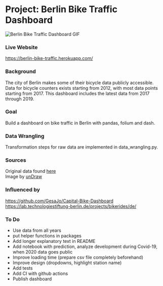 # Project: Berlin Bike Traffic Dashboard

![Berlin Bike Traffic Dashboard GIF](images/bike_dashboard.gif)

### Live Website
https://berlin-bike-traffic.herokuapp.com/

### Background

The city of Berlin makes some of their bicycle data publicly accessible.  
Data for bicycle counters exists starting from 2012, with most data points starting from 2017. 
This dashboard includes the latest data from 2017 through 2019. 

### Goal

Build a dashboard on bike traffic in Berlin with pandas, folium and dash.

### Data Wrangling

Transformation steps for raw data are implemented in data_wrangling.py.

### Sources

Original data found [here](https://www.berlin.de/sen/uvk/verkehr/verkehrsplanung/radverkehr/weitere-radinfrastruktur/zaehlstellen-und-fahrradbarometer/)  
Image by [unDraw](https://www.undraw.co)

### Influenced by

https://github.com/GesaJo/Capital-Bike-Dashboard  
https://lab.technologiestiftung-berlin.de/projects/bikerides/de/  

### To Do

* Use data from all years
* put helper functions in packages
* Add longer explanatory text in README
* Add notebook with prediction, analyze development during Covid-19, when 2020 data goes public
* Improve loading time (prepare csv file completely beforehand)
* Improve design (dropdowns, highlight station name)
* Add tests
* Add CI with github actions
* Publish dashboard